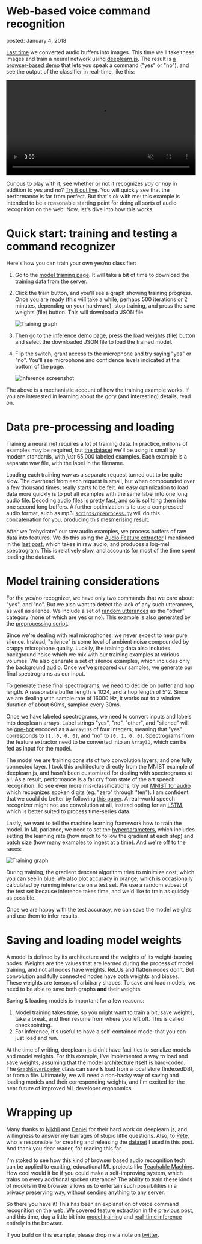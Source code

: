 Web-based voice command recognition
===
posted: January 4, 2018


[Last time][audio-features] we converted audio buffers into images. This time
we'll take these images and train a neural network using
[deeplearn.js][deeplearn]. The result is [a browser-based demo][infer-yesno] that 
lets you speak a command ("yes" or "no"), and see the output of the classifier
in real-time, like this:

<video src="inference-demo.mp4" autoplay muted loop type="video/mp4"
style="width: 100%">

Curious to play with it, see whether or not it recognizes *yay* or *nay* in
addition to *yes* and *no*? [Try it out live][infer-yesno]. You will quickly see
that the performance is far from perfect. But that's ok with me: this example is
intended to be a reasonable starting point for doing all sorts of audio
recognition on the web. Now, let's dive into how this works.

<!--more-->

[audio-features]: /web-audio-ml-features
[deeplearn]: https://deeplearnjs.org
[infer-yesno]: https://google.github.io/web-audio-recognition/inference-demo/?model=yesno
[infer-digits]: https://google.github.io/web-audio-recognition/inference-demo/?model=number


# Quick start: training and testing a command recognizer

Here's how you can train your own yes/no classifier:

1. Go to the [model training page][train]. It will take a bit of time to download
   the [training][yes-example] [data][no-example] from the server.
2. Click the train button, and you'll see a graph showing training progress.
   Once you are ready (this will take a while, perhaps 500 iterations or 2
   minutes, depending on your hardware), stop training, and press the save
   weights (file) button.  This will download a JSON file.

    ![Training graph](2-training-graph.png)

3. Then go to [the inference demo page][infer-yesno], press the load weights (file) button
   and select the downloaded JSON file to load the trained model.
4. Flip the switch, grant access to the microphone and try saying "yes" or "no".
   You'll see microphone and confidence levels indicated at the bottom of the
   page.

    ![Inference screenshot](3-inference.png)

The above is a mechanistic account of how the training example works.  If you
are interested in learning about the gory (and interesting) details, read on.

[train]: https://google.github.io/web-audio-recognition/train-model/?data_url=https://storage.googleapis.com/audio-recognition-data&data_extension=mp3


# Data pre-processing and loading

Training a neural net requires a lot of training data. In practice, millions of
examples may be required, but [the dataset][data] we'll be using is small by
modern standards, with *just* 65,000 labeled examples. Each example is a
separate wav file, with the label in the filename.

Loading each training wav as a separate request turned out to be quite slow. The
overhead from each request is small, but when compounded over a few thousand
times, really starts to be felt. An easy optimization to load data more quickly
is to put all examples with the same label into one long audio file. Decoding
audio files is pretty fast, and so is splitting them into one second long
buffers. A further optimization is to use a compressed audio format, such as
mp3. [`scripts/preprocess.py`][preproc] will do this concatenation for you,
producing this [mesmerising result][yes-example].

After we "rehydrate" our raw audio examples, we process buffers of raw data into
features. We do this using the [Audio Feature extractor][audio-features] I
mentioned in the [last post][audio-features], which takes in raw audio, and
produces a log-mel spectrogram. This is relatively slow, and accounts for most
of the time spent loading the dataset.

[data]: https://storage.cloud.google.com/download.tensorflow.org/data/speech_commands_v0.01.tar.gz
[yes-example]: https://storage.googleapis.com/audio-recognition-data/yes.mp3
[no-example]: https://storage.googleapis.com/audio-recognition-data/no.mp3
[preproc]: https://github.com/google/web-audio-recognition/blob/master/train-model/scripts/preprocess.py

# Model training considerations

For the yes/no recognizer, we have only two commands that we care about: "yes",
and "no". But we also want to detect the lack of any such utterances, as well as
silence. We include a set of [random utterances][other] as the "other" category
(none of which are yes or no). This example is also generated by the
[preprocessing script][preproc].

Since we're dealing with real microphones, we never expect to hear pure silence.
Instead, "silence" is some level of ambient noise compounded by crappy
microphone quality. Luckily, the training data also includes background noise
which we mix with our training examples at various volumes. We also generate a
set of silence examples, which includes only the background audio.  Once we've
prepared our samples, we generate our final spectrograms as our input.

To generate these final spectrograms, we need to decide on buffer and hop
length. A reasonable buffer length is 1024, and a hop length of 512. Since we
are dealing with sample rate of 16000 Hz, it works out to a window duration of
about 60ms, sampled every 30ms.

Once we have labeled spectrograms, we need to convert inputs and labels into
deeplearn arrays. Label strings "yes", "no", "other", and "silence" will be
[one-hot][] encoded as a `Array1D`s of four integers, meaning that "yes"
corresponds to `[1, 0, 0, 0]`, and "no" to `[0, 1, 0, 0]`. Spectrograms from the
feature extractor need to be converted into an `Array3D`, which can be fed as
input for the model.

The model we are training consists of two convolution layers, and one fully
connected layer. I took this architecture directly from the MNIST example
of deeplearn.js, and hasn't been customized for dealing with spectrograms at
all. As a result, performance is a far cry from state of the art speech
recognition. To see even more mis-classifications, try out [MNIST for
audio][infer-digits] which recognizes spoken digits (eg. "zero" through "ten").
I am confident that we could do better by following [this paper][paper]. A
real-world speech recognizer might not use convolution at all, instead opting
for an [LSTM][lstm], which is better suited to process time-series data.

Lastly, we want to tell the machine learning framework how to train the model.
In ML parlance, we need to set the [hyperparameters][hyper], which includes
setting the learning rate (how much to follow the gradient at each step) and
batch size (how many examples to ingest at a time). And we're off to the races:

![Training graph](2-training-graph.png)

During training, the gradient descent algorithm tries to minimize cost, which
you can see in blue. We also plot accuracy in orange, which is occasionally
calculated by running inference on a test set. We use a random subset of the
test set because inference takes time, and we'd like to train as quickly as
possible.

Once we are happy with the test accuracy, we can save the model weights and use
them to infer results.

[paper]: http://www.isca-speech.org/archive/interspeech_2015/papers/i15_1478.pdf
[other]: https://storage.googleapis.com/audio-recognition-data/other.mp3
[one-hot]: https://en.wikipedia.org/wiki/One-hot
[lstm]: https://en.wikipedia.org/wiki/Long_short-term_memory
[hyper]: https://en.wikipedia.org/wiki/Hyperparameter_(machine_learning)


# Saving and loading model weights

A model is defined by its architecture and the weights of its weight-bearing
nodes. Weights are the values that are learned during the process of model
training, and not all nodes have weights. ReLUs and flatten nodes don't. But
convolution and fully connected nodes have both weights and biases. These
weights are tensors of arbitrary shapes. To save and load models, we need to be
able to save both graphs **and** their weights.

Saving & loading models is important for a few reasons:

  1. Model training takes time, so you might want to train a bit, save weights,
     take a break, and then resume from where you left off. This is called
     checkpointing.
  2. For inference, it's useful to have a self-contained model that you can just
     load and run.

At the time of writing, deeplearn.js didn't have facilities to serialize models
and model weights. For this example, I've implemented a way to load and save
weights, assuming that the model architecture itself is hard-coded. The
[`GraphSaverLoader`][gsl] class can save & load from a local store (IndexedDB),
or from a file. Ultimately, we will need a non-hacky way of saving and loading
models and their corresponding weights, and I'm excited for the near future of
improved ML developer ergonomics.


[gsl]: https://github.com/google/web-audio-recognition/blob/master/train-model/src/GraphSaverLoader.ts

# Wrapping up

Many thanks to [Nikhil](https://twitter.com/nsthorat) and
[Daniel](https://twitter.com/dsmilkov) for their hard work on deeplearn.js, and
willingness to answer my barrages of stupid little questions. Also, to
[Pete](https://twitter.com/petewarden), who is responsible for creating and
releasing the [dataset][data] I used in this post. And thank you dear reader,
for reading this far.

I'm stoked to see how this kind of browser based audio recognition tech can be
applied to exciting, educational ML projects like [Teachable
Machine][teachable-machine]. How cool would it be if you could make a
self-improving system, which trains on every additional spoken utterance? The
ability to train these kinds of models in the browser allows us to entertain
such possibilities in a privacy preserving way, without sending anything to any
server.

So there you have it! This has been an explanation of voice command recognition
on the web. We covered feature extraction in the [previous
post][audio-features], and this time, dug a little bit into [model
training][train] and [real-time inference][infer-yesno] entirely in the browser.

If you build on this example, please drop me a note on
[twitter](https://twitter.com/borismus).

[teachable-machine]: https://teachablemachine.withgoogle.com/
